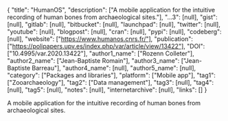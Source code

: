 {
  "title": "HumanOS",
  "description": ["A mobile application for the intuitive recording of human bones from archaeological sites."],
  "...3": [null],
  "gist": [null],
  "gitlab": [null],
  "bitbucket": [null],
  "launchpad": [null],
  "twitter": [null],
  "youtube": [null],
  "blogpost": [null],
  "cran": [null],
  "pypi": [null],
  "codeberg": [null],
  "website": ["https://www.humanos.cnrs.fr/"],
  "publication": ["https://polipapers.upv.es/index.php/var/article/view/13422"],
  "DOI": ["10.4995/var.2020.13422"],
  "author1_name": ["Rozenn Colleter"],
  "author2_name": ["Jean-Baptiste Romain"],
  "author3_name": ["Jean-Baptiste Barreau"],
  "author4_name": [null],
  "author5_name": [null],
  "category": ["Packages and libraries"],
  "platform": ["Mobile app"],
  "tag1": ["Zooarchaeology"],
  "tag2": ["Data management"],
  "tag3": [null],
  "tag4": [null],
  "tag5": [null],
  "notes": [null],
  "internetarchive": [null],
  "links": []
}

<!-- Generated by csv2md.R – do not edit by hand -->

A mobile application for the intuitive recording of human bones from archaeological sites.